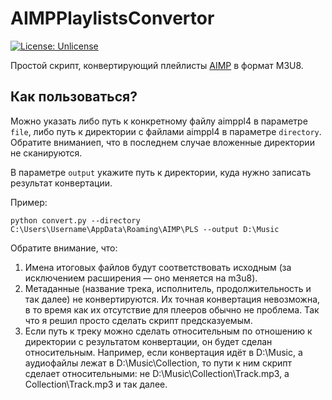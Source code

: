 # AIMPPlaylistsConvertor

[![License: Unlicense](https://img.shields.io/badge/license-Unlicense-blue.svg)](http://unlicense.org/)

Простой скрипт, конвертирующий плейлисты [AIMP](https://www.aimp.ru/) в формат M3U8.

## Как пользоваться?

Можно указать либо путь к конкретному файлу aimppl4 в параметре `file`, либо путь к директории с файлами aimppl4 в параметре `directory`. Обратите вниманиеп, что в последнем случае вложенные директории не сканируются.

В параметре `output` укажите путь к директории, куда нужно записать результат конвертации. 

Пример:

```
python convert.py --directory C:\Users\Username\AppData\Roaming\AIMP\PLS --output D:\Music
```

Обратите внимание, что:

1. Имена итоговых файлов будут соответствовать исходным (за исключением расширения — оно меняется на m3u8).
2. Метаданные (название трека, исполнитель, продолжительность и так далее) не конвертируются. Их точная конвертация невозможна, в то время как их отсутствие для плееров обычно не проблема. Так что я решил просто сделать скрипт предсказуемым.
3. Если путь к треку можно сделать относительным по отношению к директории с результатом конвертации, он будет сделан относительным. Например, если конвертация идёт в D:\Music, а аудиофайлы лежат в D:\Music\Collection, то пути к ним скрипт сделает относительными: не D:\Music\Collection\Track.mp3, а Collection\Track.mp3 и так далее.